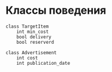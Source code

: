 # Классы поведения


```
class TargetItem
    int min_cost
    bool delivery
    bool reserverd

```

```
class Advertisement
    int cost
    int publication_date
```
